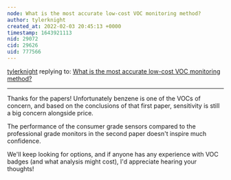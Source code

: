 ```yaml
---
node: What is the most accurate low-cost VOC monitoring method?
author: tylerknight
created_at: 2022-02-03 20:45:13 +0000
timestamp: 1643921113
nid: 29072
cid: 29626
uid: 777566
---
```




[tylerknight](../profile/tylerknight) replying to: [What is the most accurate low-cost VOC monitoring method?](../notes/tylerknight/01-27-2022/what-is-the-most-accurate-low-cost-voc-monitoring-method)

----
Thanks for the papers! Unfortunately benzene is one of the VOCs of concern, and based on the conclusions of that first paper, sensitivity is still a big concern alongside price. 

The performance of the consumer grade sensors compared to the professional grade monitors in the second paper doesn't inspire much confidence.

We'll keep looking for options, and if anyone has any experience with VOC badges (and what analysis might cost), I'd appreciate hearing your thoughts!